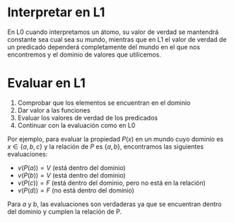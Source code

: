 <!-- ---title: L1: Lógica de Predicados -->

# Interpretar en L1

En L0 cuando interpretamos un átomo, su valor de verdad se mantendrá constante sea cual sea su mundo, mientras que en L1 el valor de verdad de un predicado dependerá completamente del mundo en el que nos encontremos y el dominio de valores que utilicemos.

# Evaluar en L1

1. Comprobar que los elementos se encuentran en el dominio
2. Dar valor a las funciones
3. Evaluar los valores de verdad de los predicados
4. Continuar con la evaluación como en L0

Por ejemplo, para evaluar la propiedad $P(x)$ en un mundo cuyo dominio es $x \in \{a, b, c\}$ y la relación de $P$ es $\{a, b\}$, encontramos las siguientes evaluaciones:

* $v(P(a)) = V$ (está dentro del dominio)
* $v(P(b)) = V$ (está dentro del dominio)
* $v(P(c)) = F$ (está dentro del dominio, pero no está en la relación)
* $v(P(d)) = F$ (no está dentro del dominio)

Para $a$ y $b$, las evaluaciones son verdaderas ya que se encuentran dentro del dominio y cumplen la relación de P.
